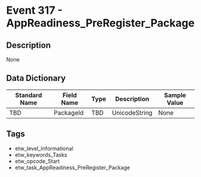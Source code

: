 # Event 317 - AppReadiness_PreRegister_Package

## Description
None

## Data Dictionary
|Standard Name|Field Name|Type|Description|Sample Value|
|---|---|---|---|---|
|TBD|PackageId|TBD|UnicodeString|None|None|

## Tags
* etw_level_Informational
* etw_keywords_Tasks
* etw_opcode_Start
* etw_task_AppReadiness_PreRegister_Package